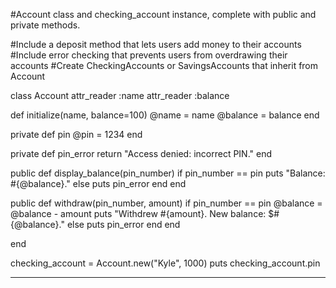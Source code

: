 #Account class and checking_account instance, complete with public and private methods.

#Include a deposit method that lets users add money to their accounts
#Include error checking that prevents users from overdrawing their accounts
#Create CheckingAccounts or SavingsAccounts that inherit from Account

class Account
  attr_reader :name
  attr_reader :balance

  def initialize(name, balance=100)
    @name = name
    @balance = balance
  end

  private
  def pin
  @pin = 1234
  end

  private
  def pin_error
  return "Access denied: incorrect PIN."
  end

  public
  def display_balance(pin_number)
    if pin_number == pin
      puts "Balance: #{@balance}."
    else 
      puts pin_error
    end
  end

  public
  def withdraw(pin_number, amount)
     if pin_number == pin
     @balance = @balance - amount
       puts "Withdrew #{amount}. New balance: $#{@balance}." 
    else 
      puts pin_error
    end
  end

end

checking_account = Account.new("Kyle", 1000)
puts checking_account.pin


-----------------------------------------------------------------
